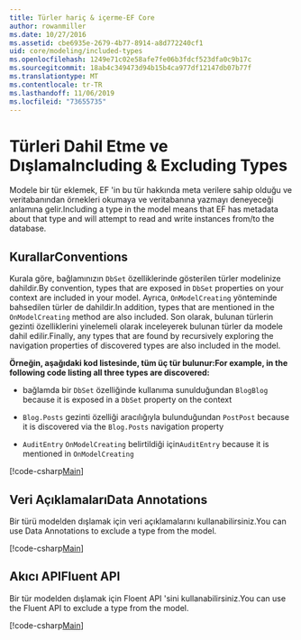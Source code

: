 ```yaml
---
title: Türler hariç & içerme-EF Core
author: rowanmiller
ms.date: 10/27/2016
ms.assetid: cbe6935e-2679-4b77-8914-a8d772240cf1
uid: core/modeling/included-types
ms.openlocfilehash: 1249e71c02e58afe7fe06b3fdcf523dfa0c9b17c
ms.sourcegitcommit: 18ab4c349473d94b15b4ca977df12147db07b77f
ms.translationtype: MT
ms.contentlocale: tr-TR
ms.lasthandoff: 11/06/2019
ms.locfileid: "73655735"
---
```

# <a name="including--excluding-types"></a><span data-ttu-id="93645-102">Türleri Dahil Etme ve Dışlama</span><span class="sxs-lookup"><span data-stu-id="93645-102">Including & Excluding Types</span></span>

<span data-ttu-id="93645-103">Modele bir tür eklemek, EF 'in bu tür hakkında meta verilere sahip olduğu ve veritabanından örnekleri okumaya ve veritabanına yazmayı deneyeceği anlamına gelir.</span><span class="sxs-lookup"><span data-stu-id="93645-103">Including a type in the model means that EF has metadata about that type and will attempt to read and write instances from/to the database.</span></span>

## <a name="conventions"></a><span data-ttu-id="93645-104">Kurallar</span><span class="sxs-lookup"><span data-stu-id="93645-104">Conventions</span></span>

<span data-ttu-id="93645-105">Kurala göre, bağlamınızın `DbSet` özelliklerinde gösterilen türler modelinize dahildir.</span><span class="sxs-lookup"><span data-stu-id="93645-105">By convention, types that are exposed in `DbSet` properties on your context are included in your model.</span></span> <span data-ttu-id="93645-106">Ayrıca, `OnModelCreating` yönteminde bahsedilen türler de dahildir.</span><span class="sxs-lookup"><span data-stu-id="93645-106">In addition, types that are mentioned in the `OnModelCreating` method are also included.</span></span> <span data-ttu-id="93645-107">Son olarak, bulunan türlerin gezinti özelliklerini yinelemeli olarak inceleyerek bulunan türler da modele dahil edilir.</span><span class="sxs-lookup"><span data-stu-id="93645-107">Finally, any types that are found by recursively exploring the navigation properties of discovered types are also included in the model.</span></span>

<span data-ttu-id="93645-108">**Örneğin, aşağıdaki kod listesinde, tüm üç tür bulunur:**</span><span class="sxs-lookup"><span data-stu-id="93645-108">**For example, in the following code listing all three types are discovered:**</span></span>

* <span data-ttu-id="93645-109">bağlamda bir `DbSet` özelliğinde kullanıma sunulduğundan `Blog`</span><span class="sxs-lookup"><span data-stu-id="93645-109">`Blog` because it is exposed in a `DbSet` property on the context</span></span>

* <span data-ttu-id="93645-110">`Blog.Posts` gezinti özelliği aracılığıyla bulunduğundan `Post`</span><span class="sxs-lookup"><span data-stu-id="93645-110">`Post` because it is discovered via the `Blog.Posts` navigation property</span></span>

* <span data-ttu-id="93645-111">`AuditEntry` `OnModelCreating` belirtildiği için</span><span class="sxs-lookup"><span data-stu-id="93645-111">`AuditEntry` because it is mentioned in `OnModelCreating`</span></span>

[!code-csharp[Main](../../../samples/core/Modeling/Conventions/IncludedTypes.cs?name=IncludedTypes&highlight=3,7,16)]

## <a name="data-annotations"></a><span data-ttu-id="93645-112">Veri Açıklamaları</span><span class="sxs-lookup"><span data-stu-id="93645-112">Data Annotations</span></span>

<span data-ttu-id="93645-113">Bir türü modelden dışlamak için veri açıklamalarını kullanabilirsiniz.</span><span class="sxs-lookup"><span data-stu-id="93645-113">You can use Data Annotations to exclude a type from the model.</span></span>

[!code-csharp[Main](../../../samples/core/Modeling/DataAnnotations/IgnoreType.cs?highlight=20)]

## <a name="fluent-api"></a><span data-ttu-id="93645-114">Akıcı API</span><span class="sxs-lookup"><span data-stu-id="93645-114">Fluent API</span></span>

<span data-ttu-id="93645-115">Bir tür modelden dışlamak için Floent API 'sini kullanabilirsiniz.</span><span class="sxs-lookup"><span data-stu-id="93645-115">You can use the Fluent API to exclude a type from the model.</span></span>

[!code-csharp[Main](../../../samples/core/Modeling/FluentAPI/IgnoreType.cs?highlight=12)]
